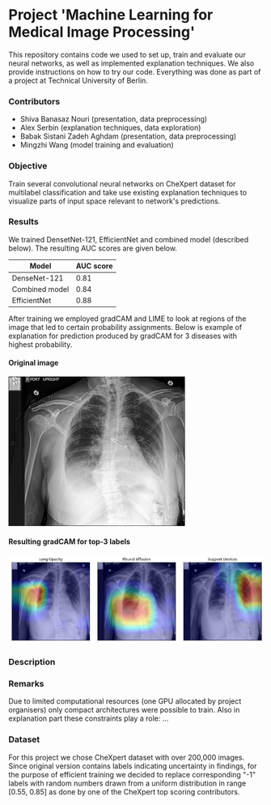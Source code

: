 # Project 'Machine Learning for Medical Image Processing'
This repository contains code we used to set up, train and evaluate our neural networks, as well as implemented explanation techniques. We also provide instructions on how to try our code. Everything was done as part of a project at Technical University of Berlin.
### Contributors
* Shiva Banasaz Nouri (presentation, data preprocessing)
* Alex Serbin (explanation techniques, data exploration)
* Babak Sistani Zadeh Aghdam (presentation, data preprocessing)
* Mingzhi Wang (model training and evaluation)

### Objective
Train several convolutional neural networks on CheXpert dataset for multilabel classification and take use existing explanation techniques to visualize parts of input space relevant to network's predictions.

### Results
We trained DensetNet-121, EfficientNet and combined model (described below). The resulting AUC scores are given below.

Model | AUC score
------------ | -------------
DenseNet-121 | 0.81
Combined model | 0.84
EfficientNet | 0.88

After training we employed gradCAM and LIME to look at regions of the image that led to certain probability assignments. Below is example of explanation for prediction produced by gradCAM for 3 diseases with highest probability.

#### Original image
![Original image](https://raw.githubusercontent.com/ooodmt/MLMIP/master/sample_xray.jpg)

#### Resulting gradCAM for top-3 labels
![Original image](https://raw.githubusercontent.com/ooodmt/MLMIP/master/sample_gradCAM.jpg)


### Description

### Remarks
Due to limited computational resources (one GPU allocated by project organisers) only compact architectures were possible to train. Also in explanation part these constraints play a role: ...

### Dataset
For this project we chose CheXpert dataset with over 200,000 images. Since original version contains labels indicating uncertainty in findings, for the purpose of efficient training we decided to replace corresponding "-1" labels with random numbers drawn from a uniform distribution in range [0.55, 0.85] as done by one of the CheXpert top scoring contributors.


